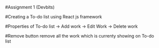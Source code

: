 #Assignment 1 (Devbits)

#Creating a To-do list using React js framework


#Properties of To-do list
-> Add work
-> Edit Work
-> Delete work

#Remove button remove all the work which is currenty showing on To-do list

